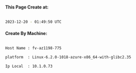 
   
#### This Page Create at:

```bash

2023-12-20 - 01:49:50 UTC

```

#### Create By Machine:

```bash

Host Name : fv-az1198-775

platform  : Linux-6.2.0-1018-azure-x86_64-with-glibc2.35

Ip Local  : 10.1.0.73

```

